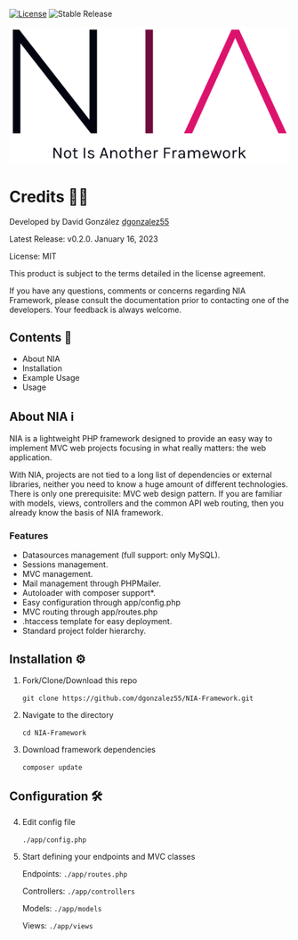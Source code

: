[![License](https://img.shields.io/badge/license-MIT-green)](https://opensource.org/licenses/MIT) ![Stable Release](https://img.shields.io/badge/beta_release-0.2.0-blue.svg)

![logo](./public/assets/img/NIA.png "NIA Logo")

# Credits 🧑‍💻
Developed by David González [dgonzalez55](https://github.com/dgonzalez55/)

Latest Release: v0.2.0. January 16, 2023

License: MIT

This product is subject to the terms detailed in the license agreement.

If you have any questions, comments or concerns regarding NIA Framework, please consult the documentation prior to contacting one of the developers. Your feedback is always welcome. 

##  Contents 🧰

* About NIA
* Installation
* Example Usage
* Usage 

## About NIA ℹ

NIA is a lightweight PHP framework designed to provide an easy way to implement MVC web projects focusing in what really matters: the web application. 

With NIA, projects are not tied to a long list of dependencies or external libraries, neither you need to know a huge amount of different technologies. There is only one prerequisite: MVC web design pattern. If you are familiar with models, views, controllers and the common API web routing, then you already know the basis of NIA framework.

### Features
* Datasources management (full support: only MySQL).
* Sessions management.
* MVC management.
* Mail management through PHPMailer.
* Autoloader with composer support*.
* Easy configuration through app/config.php
* MVC routing through app/routes.php
* .htaccess template for easy deployment.
* Standard project folder hierarchy.

## Installation ⚙️

1. Fork/Clone/Download this repo

    `git clone https://github.com/dgonzalez55/NIA-Framework.git`

2. Navigate to the directory

    `cd NIA-Framework`

3. Download framework dependencies

    `composer update`

## Configuration 🛠

4. Edit config file
    
    `./app/config.php`
  
5. Start defining your endpoints and MVC classes

    Endpoints: `./app/routes.php`

    Controllers: `./app/controllers`

    Models: `./app/models`

    Views: `./app/views`
